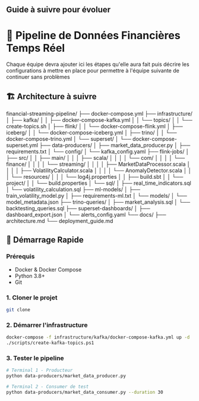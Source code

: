 ## Guide à suivre pour évoluer

# 🏦 Pipeline de Données Financières Temps Réel

Chaque équipe devra ajouter ici les étapes qu'elle aura fait puis décrire les configurations à mettre en place pour permettre à l'équipe suivante de continuer sans problèmes 

## 🏗️ Architecture à suivre

financial-streaming-pipeline/
├── docker-compose.yml
├── infrastructure/
│   ├── kafka/
│   │   ├── docker-compose-kafka.yml
│   │   └── topics/
│   │       └── create-topics.sh
│   ├── flink/
│   │   └── docker-compose-flink.yml
│   ├── iceberg/
│   │   └── docker-compose-iceberg.yml
│   ├── trino/
│   │   └── docker-compose-trino.yml
│   └── superset/
│       └── docker-compose-superset.yml
├── data-producers/
│   ├── market_data_producer.py
│   ├── requirements.txt
│   └── config/
│       └── kafka_config.yaml
├── flink-jobs/
│   ├── src/
│   │   ├── main/
│   │   │   ├── scala/
│   │   │   │   └── com/
│   │   │   │       └── finance/
│   │   │   │           └── streaming/
│   │   │   │               ├── MarketDataProcessor.scala
│   │   │   │               ├── VolatilityCalculator.scala
│   │   │   │               └── AnomalyDetector.scala
│   │   │   └── resources/
│   │   │       └── log4j.properties
│   │   ├── build.sbt
│   │   └── project/
│   │       └── build.properties
│   └── sql/
│       ├── real_time_indicators.sql
│       └── volatility_calculation.sql
├── ml-models/
│   ├── train_volatility_model.py
│   ├── requirements-ml.txt
│   └── models/
│       └── model_metadata.json
├── trino-queries/
│   ├── market_analysis.sql
│   └── backtesting_queries.sql
├── superset-dashboards/
│   ├── dashboard_export.json
│   └── alerts_config.yaml
└── docs/
    ├── architecture.md
    └── deployment_guide.md

## 🚀 Démarrage Rapide

### Prérequis
- Docker & Docker Compose
- Python 3.8+
- Git

### 1. Cloner le projet
```bash
git clone 
```

### 2. Démarrer l'infrastructure
```bash
docker-compose -f infrastructure/kafka/docker-compose-kafka.yml up -d
./scripts/create-kafka-topics.ps1
```

### 3. Tester le pipeline
```bash
# Terminal 1 - Producteur
python data-producers/market_data_producer.py

# Terminal 2 - Consumer de test  
python data-producers/market_data_consumer.py --duration 30
```
